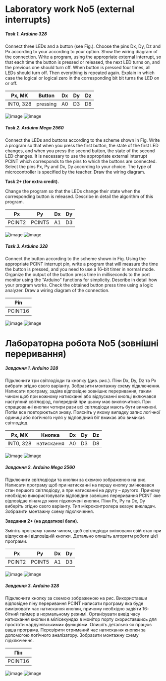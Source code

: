 # Laboratory work No5 (external interrupts)

##### Task 1. Arduino 328

Connect three LEDs and a button (see Fig.). Choose the pins Dx, Dy, Dz and Px according to your according to your
option. Show the wiring diagram of the connection. Write a program, using the appropriate external interrupt, so that
each time the button is pressed or released, the next LED turns on, and the previous one should turn off. When button is
pressed four times, all LEDs should turn off. Then everything is repeated again. Explain in which case the logical or
logical zero in the corresponding bit bit turns the LED on or off.

| Px, MK    | Button   | Dx | Dy | Dz |
|-----------|----------|----|----|----| 
| INT0, 328 | pressing | A0 | D3 | D8 |


![image](https://github.com/MaksymAndreiev/RoboticSystems/assets/29687267/2204f2e0-dfe5-4a96-bbac-2d66277fce90)
![image](https://github.com/MaksymAndreiev/RoboticSystems/assets/29687267/9f8b7286-badc-4505-a07f-1c42b5dd6af2)

##### Task 2. Arduino Mega 2560

Connect the LEDs and buttons according to the scheme shown in Fig.
Write a program so that when you press the first button, the state of the first LED changes, and when you press the
second button, the state of the second LED changes. It is necessary to use the appropriate external interrupt PCINT
which corresponds to the pins to which the buttons are connected. Select the pins Px, Py and Dx, Dy according to your
choice. The type of microcontroller is specified by the teacher. Draw the wiring diagram.

**Task 2+ (for extra credit).**

Change the program so that the LEDs change their state when the corresponding button is released. Describe in detail the
algorithm of this program.

| Px     | Py     | Dx | Dy |
|--------|--------|----|----|
| PCINT2 | PCINT5 | A1 | D3 | 

![image](https://github.com/MaksymAndreiev/RoboticSystems/assets/29687267/7fe34e92-a21c-41ea-9629-88dfd2880ade)
![image](https://github.com/MaksymAndreiev/RoboticSystems/assets/29687267/6fe0ece7-f3a4-4d73-9e7d-7deba9e5917e)

##### Task 3. Arduino 328

Connect the button according to the scheme shown in Fig. Using the appropriate PCINT interrupt pin, write a program that
will measure the time the button is pressed, and you need to use a 16-bit timer in normal mode. Organize the output of
the button press time in milliseconds to the port monitor using the "Arduino" functions for simplicity.
Describe in detail how your program works. Check the obtained button press time using a logic analyzer. Draw a wiring
diagram of the connection.

| Pin     |
|---------|
| PCINT16 |

![image](https://github.com/MaksymAndreiev/RoboticSystems/assets/29687267/a1a12b6e-52f9-4ab4-955f-e707c5221f6e)
![image](https://github.com/MaksymAndreiev/RoboticSystems/assets/29687267/ac58fbd5-4aa8-43bf-8360-a7e418a15a8c)

# Лабораторна робота No5 (зовнішні переривання)

##### Завдання 1. Arduino 328

Підключити три світлодіоди та кнопку (див. рис.). Піни Dx, Dy, Dz та Px вибрати згідно свого
варіанту. Зобразити монтажну схему підключення. Написати
програму, задіяв відповідне зовнішнє
переривання, таким чином щоб при кожному
натисканні або відпусканні кнопці включався наступний світлодіод,
попередній при цьому має виключитися. При
спрацюванні кнопки чотири рази всі світлодіоди
мають бути вимкнені. Потім все повторюється
знову. Поясніть у якому випадку запис логічної
одиниці або логічного нуля у відповідний біт
вмикає або вимикає світлодіод.

| Px, МК    | Кнопка     | Dx | Dy | Dz |
|-----------|------------|----|----|----| 
| INT0, 328 | натискання | А0 | D3 | D8 |

![image](https://github.com/MaksymAndreiev/RoboticSystems/assets/29687267/2204f2e0-dfe5-4a96-bbac-2d66277fce90)
![image](https://github.com/MaksymAndreiev/RoboticSystems/assets/29687267/9f8b7286-badc-4505-a07f-1c42b5dd6af2)

##### Завдання 2. Arduino Mega 2560

Підключити світлодіоди та кнопки за
схемою зображеною на рис.
Написати програму щоб при натисканні на
першу кнопку змінювався стан першого
світлодіоду, а при натисканні на другу –
другого. Причому необхідно
використовувати відповідне зовнішнє
переривання PCINT яке відповідає пінам до
яких підключені кнопки. Піни Px, Py та Dx,
Dy виберіть згідно свого варіанту. Тип мікроконтролера
вказує викладач. Зобразити монтажну
схему підключення.

**Завдання 2+ (на додаткові бали).**

Змініть програму таким чином, щоб
світлодіоди змінювали свій стан при
відпусканні відповідній кнопки. Детально
опишіть алгоритм роботи цієї програми.

| Px     | Py     | Dx | Dy |
|--------|--------|----|----|
| PCINT2 | PCINT5 | А1 | D3 | 

![image](https://github.com/MaksymAndreiev/RoboticSystems/assets/29687267/7fe34e92-a21c-41ea-9629-88dfd2880ade)
![image](https://github.com/MaksymAndreiev/RoboticSystems/assets/29687267/6fe0ece7-f3a4-4d73-9e7d-7deba9e5917e)

##### Завдання 3. Arduino 328

Підключити кнопку за схемою зображеною на рис.
Використавши відповідне піну
переривання PCINT написати
програму яка буде вимірювати
час натискання кнопки,
причому необхідно задіяти 16-
бітний таймер в нормальному
режимі. Організувати вивід
часу натискання кнопки в
мілісекундах в монітор порту
скориставшись для простоти
«ардуінівськими» функціями.
Опишіть детально як працює
ваша програма. Перевірити отриманий час натискання кнопки за допомогою
логічного аналізатору. Зобразити монтажну схему підключення.

| Пін     |
|---------|
| PCINT16 | 

![image](https://github.com/MaksymAndreiev/RoboticSystems/assets/29687267/9fa483db-2a56-4abd-8c0e-4a83710dc993)
![image](https://github.com/MaksymAndreiev/RoboticSystems/assets/29687267/ac58fbd5-4aa8-43bf-8360-a7e418a15a8c)

